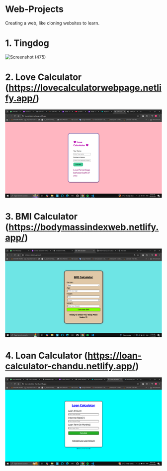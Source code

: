 # Web-Projects
Creating a web, like cloning websites to learn.


# 1. Tingdog
   ![Screenshot (475)](https://github.com/user-attachments/assets/baeee589-2eb6-41b1-96b0-11b82b14b133)
# 2. Love Calculator (https://lovecalculatorwebpage.netlify.app/)
   ![Project Screenshot](https://github.com/ChandanGowdaKS/Web-Projects/blob/main/Images/Screenshot%20(718).png)
# 3. BMI Calculator (https://bodymassindexweb.netlify.app/)
   ![Project Screenshot](https://github.com/ChandanGowdaKS/Web-Projects/blob/main/Images/Screenshot%20(722).png)
# 4. Loan Calculator (https://loan-calculator-chandu.netlify.app/)
   ![Project Screenshot](https://github.com/ChandanGowdaKS/Web-Projects/blob/main/Images/Screenshot%20(726).png)

